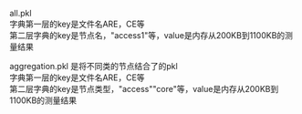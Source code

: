 all.pkl  
字典第一层的key是文件名ARE，CE等  
第二层字典的key是节点名，"access1"等，value是内存从200KB到1100KB的测量结果

aggregation.pkl
是将不同类的节点结合了的pkl  
字典第一层的key是文件名ARE，CE等  
第二层字典的key是节点类型，"access""core"等，value是内存从200KB到1100KB的测量结果

